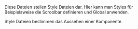 Diese Dateien stellen Style Dateien dar. Hier kann man 
Styles für Beispielsweise die Scroolbar definieren und Global anwenden.

Style Dateien bestimmen das Aussehen einer Komponente. 
